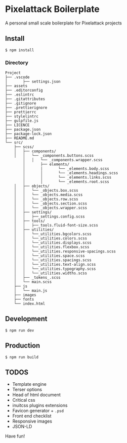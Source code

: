 # Pixelattack Boilerplate

A personal small scale boilerplate for Pixelattack projects

## Install

```
$ npm install
```

### Directory

```
Project
├── .vscode
│		├── settings.json
├── assets
├── .editorconfig
├── .eslintrc
├── .gitattributes
├── .gitignore
├── .prettierignore
├── prettierrc
├── stylelintrc
├── gulpfile.js
├── LICENCE
├── package.json
├── package-lock.json
├── README.md
└── src/
    ├── scss/
    │   ├── components/
    │   │   └── _components.buttons.scss
		│   │   └── _components.wrapper.scss
		│		├── elements/
		│		|		└── _elements.body.scss
		│		│		└── _elements.headings.scss
		│		│		└── _elements.links.scss
		│		│		└── _elements.root.scss
    │   ├── objects/
    │   │   └── _objects.box.scss
    │   │   └── _objects.media.scss
    │   │   └── _objects.row.scss
    │   │   └── _objects.section.scss
    │   │   └── _objects.wrapper.scss
    │   ├── settings/
    │   │   ├──_settings.config.scss
    │   ├── tools/
    │   │   ├──_tools.fluid-font-size.scss
    │   ├── utilities/
    │   │   └──_utilities.bgcolors.scss
    │   │   └──_utilities.colors.scss
    │   │   └──_utilities.displays.scss
    │   │   └──_utilities.flexbox.scss
    │   │   └──_utilities.responsive-spacings.scss
    │   │   └──_utilities.space.scss
    │   │   └──_utilities.spacings.scss
    │   │   └──_utilities.text-align.scss
    │   │   └──_utilities.typography.scss
    │   │   └──_utilities.widths.scss
    │   ├── _tokens_.scss
    │   └── main.scss
    ├── js
    │   └── main.js
    ├── images
    ├── fonts
    └── index.html
```

## Development

```
$ npm run dev
```

## Production

```
$ npm run build
```

## TODOS

- Template engine
- Terser options
- Head of html document
- Critical css
- inuitcss plugins extensions
- Favicon generator + `.psd`
- Front end checklist
- Responsive images
- JSON-LD

Have fun!
